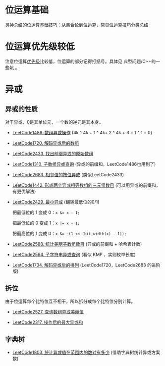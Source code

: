 # 位运算基础

灵神总结的位运算基础技巧：[从集合论到位运算，常见位运算技巧分类总结](https://leetcode.cn/discuss/post/3571304/cong-ji-he-lun-dao-wei-yun-suan-chang-ji-enve/)

# 位运算优先级较低
注意位运算[优先级](https://learn.microsoft.com/zh-cn/cpp/cpp/cpp-built-in-operators-precedence-and-associativity?view=msvc-170#c-operator-precedence-and-associativity-table)比较低，位运算的部分记得打括号。具体见 典型问题/C++的一些坑 。

# 异或

## 异或的性质
对于异或，0是其单位元，一个数的逆元是其本身。

* [LeetCode1486. 数组异或操作](https://leetcode.cn/problems/xor-operation-in-an-array/) (4k ^ 4k + 1 ^ 4k+ 2 ^ 4k + 3 = 1 ^ 1 = 0)

* [LeetCode1720. 解码异或后的数组](https://leetcode.cn/problems/decode-xored-array/)

* [LeetCode2433. 找出前缀异或的原始数组](https://leetcode.cn/problems/find-the-original-array-of-prefix-xor/)

* [LeetCode1310. 子数组异或查询](https://leetcode.cn/problems/xor-queries-of-a-subarray/) (异或的前缀和，LeetCode1486也用到了)

* [LeetCode2683. 相邻值的按位异或](https://leetcode.cn/problems/neighboring-bitwise-xor/) (类似LeetCode2433)

* [LeetCode1442. 形成两个异或相等数组的三元组数目](https://leetcode.cn/problems/count-triplets-that-can-form-two-arrays-of-equal-xor/) (可以用异或的前缀和，有更优解法)

* [LeetCode2429. 最小异或](https://leetcode.cn/problems/minimize-xor/) (翻转最低位的0/1)
    
    把最低位的 1 变成 0：`x &= x - 1;`

    把最低位的 0 变成 1：`x |= x + 1;`

    把最高位的 1 变成 0：`x &= ~(1 << (bit_width(x) - 1));`

* [LeetCode2588. 统计美丽子数组数目](https://leetcode.cn/problems/count-the-number-of-beautiful-subarrays/) (异或的前缀和 + 哈希表计数)

* [LeetCode2564. 子字符串异或查询](https://leetcode.cn/problems/substring-xor-queries/) (看似 KMP ，实则枚举长度)

* [LeetCode1734. 解码异或后的排列](https://leetcode.cn/problems/decode-xored-permutation/) (LeetCode1720，LeetCode2683 的进阶版)

## 拆位
由于位运算每个比特位互不相干，所以拆分成每个比特位分别计算。

* [LeetCode2527. 查询数组异或美丽值](https://leetcode.cn/problems/find-xor-beauty-of-array/)

* [LeetCode2317. 操作后的最大异或和](https://leetcode.cn/problems/maximum-xor-after-operations/)

## 字典树

* [LeetCode1803. 统计异或值在范围内的数对有多少](https://leetcode.cn/problems/count-pairs-with-xor-in-a-range/) (借助字典树统计异或方案数)